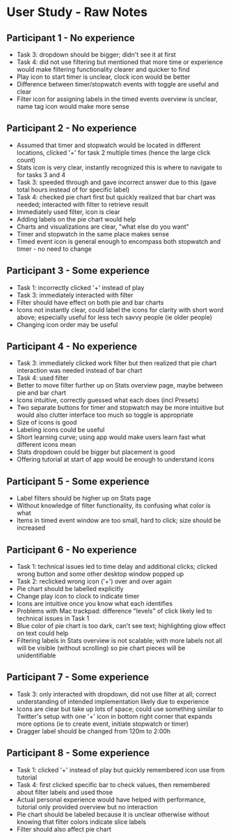# User Study - Raw Notes

## Participant 1 - No experience

- Task 3: dropdown should be bigger; didn't see it at first
- Task 4: did not use filtering but mentioned that more time or experience would make filtering functionality clearer and quicker to find
- Play icon to start timer is unclear, clock icon would be better
- Difference between timer/stopwatch events with toggle are useful and clear
- Filter icon for assigning labels in the timed events overview is unclear, name tag icon would make more sense

## Participant 2 - No experience

- Assumed that timer and stopwatch would be located in different locations, clicked '+' for task 2 multiple times (hence the large click count)
- Stats icon is very clear, instantly recognized this is where to navigate to for tasks 3 and 4
- Task 3: speeded through and gave incorrect answer due to this (gave total hours instead of for specific label)
- Task 4: checked pie chart first but quickly realized that bar chart was needed; interacted with filter to retrieve result
- Immediately used filter, icon is clear
- Adding labels on the pie chart would help
- Charts and visualizations are clear, "what else do you want"
- Timer and stopwatch in the same place makes sense
- Timed event icon is general enough to encompass both stopwatch and timer - no need to change

## Participant 3 - Some experience

- Task 1: incorrectly clicked '+' instead of play
- Task 3: immediately interacted with filter
- Filter should have effect on both pie and bar charts
- Icons not instantly clear, could label the icons for clarity with short word above; especially useful for less tech savvy people (ie older people)
- Changing icon order may be useful

## Participant 4 - No experience

- Task 3: immediately clicked work filter but then realized that pie chart interaction was needed instead of bar chart
- Task 4: used filter
- Better to move filter further up on Stats overview page, maybe between pie and bar chart
- Icons intuitive, correctly guessed what each does (incl Presets)
- Two separate buttons for timer and stopwatch may be more intuitive but would also clutter interface too much so toggle is appropriate
- Size of icons is good
- Labeling icons could be useful
- Short learning curve; using app would make users learn fast what different icons mean
- Stats dropdown could be bigger but placement is good
- Offering tutorial at start of app would be enough to understand icons

## Participant 5 - Some experience

- Label filters should be higher up on Stats page
- Without knowledge of filter functionality, its confusing what color is what
- Items in timed event window are too small, hard to click; size should be increased

## Participant 6 - No experience

- Task 1: technical issues led to time delay and additional clicks; clicked wrong button and some other desktop window popped up
- Task 2: reclicked wrong icon ('+') over and over again
- Pie chart should be labelled explicitly
- Change play icon to clock to indicate timer
- Icons are intuitive once you know what each identifies
- Problems with Mac trackpad: difference "levels" of click likely led to technical issues in Task 1
- Blue color of pie chart is too dark, can't see text; highlighting glow effect on text could help
- Filtering labels in Stats overview is not scalable; with more labels not all will be visible (without scrolling) so pie chart pieces will be unidentifiable

## Participant 7 - Some experience

- Task 3: only interacted with dropdown, did not use filter at all; correct understanding of intended implementation likely due to experience
- Icons are clear but take up lots of space; could use something similar to Twitter's setup with one '+' icon in bottom right corner that expands more options (ie to create event, initiate stopwatch or timer)
- Dragger label should be changed from 120m to 2:00h


## Participant 8 - Some experience

- Task 1: clicked '+' instead of play but quickly remembered icon use from tutorial
- Task 4: first clicked specific bar to check values, then remembered about filter labels and used those
- Actual personal experience would have helped with performance, tutorial only provided overview but no interaction
- Pie chart should be labeled because it is unclear otherwise without knowing that filter colors indicate slice labels
- Filter should also affect pie chart